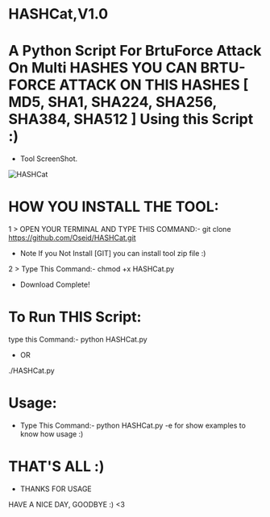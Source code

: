 # HASHCat,V1.0

# A Python  Script For BrtuForce Attack On Multi HASHES YOU CAN BRTU-FORCE ATTACK ON THIS HASHES [ MD5, SHA1, SHA224, SHA256, SHA384, SHA512 ] Using this Script :)

- Tool ScreenShot.

![HASHCat](https://scontent.fjrs3-1.fna.fbcdn.net/v/t1.0-9/22449590_168796823702665_8366282416857674912_n.jpg?oh=fa51e7b7a5ba71d8f73efd93af613911&oe=5A7C3533)

# HOW YOU INSTALL THE TOOL:

1 > OPEN YOUR TERMINAL AND TYPE THIS COMMAND:- git clone https://github.com/Oseid/HASHCat.git

  - Note If you Not Install [GIT] you can install tool zip file :)

2 > Type This Command:- chmod +x HASHCat.py

- Download Complete!

# To Run THIS Script:

type this Command:- python HASHCat.py

  - OR
  
./HASHCat.py

# Usage:

  - Type This Command:- python HASHCat.py -e for show examples to know how usage :) 

# THAT'S ALL :)

- THANKS FOR USAGE

HAVE A NICE DAY, GOODBYE :) <3

